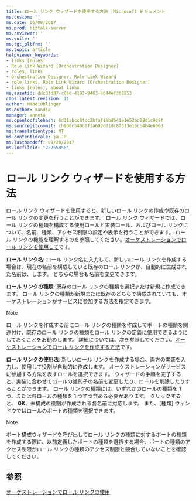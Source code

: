 ```yaml
---
title: ロール リンク ウィザードを使用する方法 |Microsoft ドキュメント
ms.custom: ''
ms.date: 06/08/2017
ms.prod: biztalk-server
ms.reviewer: ''
ms.suite: ''
ms.tgt_pltfrm: ''
ms.topic: article
helpviewer_keywords:
- links [roles]
- Role Link Wizard [Orchestration Designer]
- roles, links
- Orchestration Designer, Role Link Wizard
- role links, Role Link Wizard [Orchestration Designer]
- links [roles], about links
ms.assetid: ddc33d87-c08d-4193-9483-4644ef302853
caps.latest.revision: 11
author: MandiOhlinger
ms.author: mandia
manager: anneta
ms.openlocfilehash: 6d31abcc8fcc2bfaf1ebd641e1e52ad08d1c9c9f
ms.sourcegitcommit: cb908c540d8f1a692d01dc8f313e16cb4b4e696d
ms.translationtype: MT
ms.contentlocale: ja-JP
ms.lasthandoff: 09/20/2017
ms.locfileid: "22255858"
---
```

# <a name="how-to-use-the-role-link-wizard"></a>ロール リンク ウィザードを使用する方法
ロール リンク ウィザードを使用すると、新しいロール リンクの作成や既存のロール リンクの変更を行うことができます。 ロール リンク ウィザードでは、ロール リンクの種類を構成する使用ロールと実装ロール、およびロール リンクについて、名前、種類、アクセス制限の設定や表示を行うことができます。 ロール リンクの機能を理解するのを参照してください。[オーケストレーションでロール リンクを使用して](../core/using-role-links-in-orchestrations.md)です。  
  
 **ロール リンク名**: ロール リンク名に入力して、新しいロール リンクを作成する場合は、現在の名前を構成している既存のロール リンクか、自動的に生成された名前は、します。 どちらの場合も名前を変更できます。  
  
 **ロール リンクの種類**: 既存のロール リンクの種類を選択または新規に作成できます。 ロール リンクの種類が新規または既存のどちらで構成されていても、オーケストレーションがサービスに参加する方法を指定できます。  
  
> [!NOTE]
>  ロール リンクを作成する前にロール リンクの種類を作成してポートの種類を関連付け、既存のロール リンクの種類をロール リンクの定義に使用できるようにしておくことをお勧めします。 詳細については、次を参照してください。[オーケストレーションでロール リンクを作成する方法](../core/how-to-create-role-links-in-orchestrations.md)です。  
  
 **ロール リンクの使用法**: 新しいロール リンクを作成する場合、両方の実装を入力し、使用して役割が自動的に作成します。 オーケストレーションがサービスに参加する方法を表すロールを選択できます。 ウィザードの手順を完了すると、実装に合わせてロールの識別子の名前を変更したり、ロールを削除したりすることができます。 ロール リンクの種類には、いずれかのロールの種類を 1 つ、または各ロールの種類を 1 つずつ含める必要があります。 クリックすると、 **OK**、未構成の役割が作成される各名前に対応します。 また、[種類] ウィンドウではロールのポートの種類を選択できます。  
  
> [!NOTE]
>  ポート構成ウィザードを呼び出してロール リンクの種類に対するポートの種類を作成する際に、以前定義したポートの種類を選択する場合、ポートの種類のアクセス制限がロール リンクの種類のアクセス制限と競合していないことを確認してください。  
  
## <a name="see-also"></a>参照  
 [オーケストレーションでロール リンクの使用](../core/using-role-links-in-orchestrations.md)